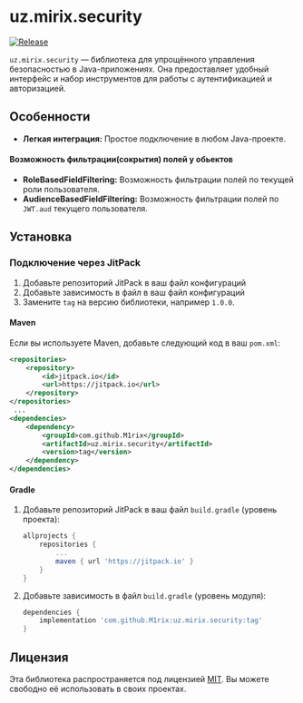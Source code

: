 # uz.mirix.security

[![Release](https://jitpack.io/v/M1rix/uz.mirix.security.svg)](https://jitpack.io/#M1rix/uz.mirix.security)

`uz.mirix.security` — библиотека для упрощённого управления безопасностью в Java-приложениях. Она предоставляет удобный интерфейс и набор инструментов для работы с аутентификацией и авторизацией.

## Особенности

- **Легкая интеграция:** Простое подключение в любом Java-проекте.

#### Возможность фильтрации(сокрытия) полей у обьектов
- **RoleBasedFieldFiltering:** Возможность фильтрации полей по текущей роли пользователя.
- **AudienceBasedFieldFiltering:** Возможность фильтрации полей по `JWT.aud` текущего пользователя.

## Установка

### Подключение через JitPack
 1. Добавьте репозиторий JitPack в ваш файл конфигураций
 2. Добавьте зависимость в файл в ваш файл конфигураций
 3. Замените `tag` на версию библиотеки, например `1.0.0`.

#### Maven
Если вы используете Maven, добавьте следующий код в ваш `pom.xml`:
   ```xml
   <repositories>
       <repository>
           <id>jitpack.io</id>
           <url>https://jitpack.io</url>
       </repository>
   </repositories>
    ...
   <dependencies>
       <dependency>
           <groupId>com.github.M1rix</groupId>
           <artifactId>uz.mirix.security</artifactId>
           <version>tag</version>
       </dependency>
   </dependencies>
   ```

#### Gradle
1. Добавьте репозиторий JitPack в ваш файл `build.gradle` (уровень проекта):
   ```groovy
   allprojects {
       repositories {
           ...
           maven { url 'https://jitpack.io' }
       }
   }
   ```

2. Добавьте зависимость в файл `build.gradle` (уровень модуля):
   ```groovy
   dependencies {
       implementation 'com.github.M1rix:uz.mirix.security:tag'
   }
   ```

## Лицензия

Эта библиотека распространяется под лицензией [MIT](LICENSE). Вы можете свободно её использовать в своих проектах.
